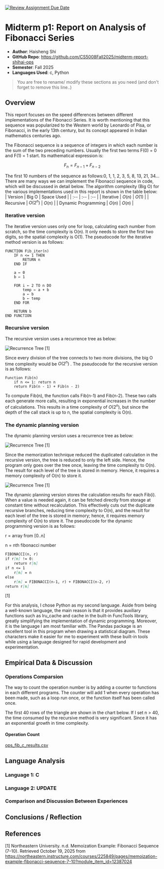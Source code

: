 [![Review Assignment Due Date](https://classroom.github.com/assets/deadline-readme-button-22041afd0340ce965d47ae6ef1cefeee28c7c493a6346c4f15d667ab976d596c.svg)](https://classroom.github.com/a/kdfTwECC)
# Midterm p1: Report on Analysis of Fibonacci  Series
* **Author**: Haisheng Shi
* **GitHub Repo**: https://github.com/CS5008Fall2025/midterm-report-shihai-ops
* **Semester**: Fall 2025
* **Languages Used**: c, Python

> You are free to rename/ modify these sections as you need (and don't forget to remove this line..)

## Overview
This report focuses on the speed differences between different implementations of the Fibonacci Series. It is worth mentioning that this sequence was popularized to the Western world by Leonardo of Pisa, or Fibonacci, in the early 13th century, but its concept appeared in Indian mathematics centuries ago.

The Fibonacci sequence is a sequence of integers in which each number is the sum of the two preceding numbers. Usually the first two terms F(0) = 0 and F(1) = 1 start. Its mathematical expression is: 

$$F_n = F_{n-1} + F_{n-2}$$

The first 10 numbers of the sequence as follows:0, 1, 1, 2, 3, 5, 8, 13, 21, 34...
There are many ways we can implement the Fibonacci sequence in code, which will be discussed in detail below. The algorithm complexity (Big O) for the various implementations used in this report is shown in the table below:
| Version |  Big O | Space Used | 
| :-- | :-- |  :-- |
| Iterative | $O(n)$ | $O(1)$ |
| Recursive | $O(2^n)$  | $O(n)$ |
| Dynamic Programming | $O(n)$ | $O(n)$ |

### Iterative version

The iterative version uses only one for loop, calculating each number from scratch, so the time complexity is O(n). It only needs to store the first two digits, so the spatial complexity is O(1). 
The pseudocode for the iterative method version is as follows:
```Plaintext
FUNCTION Fib_iter(n)
    IF n <= 1 THEN
        RETURN n
    END IF

    a ← 0
    b ← 1

    FOR i ← 2 TO n DO
        temp ← a + b
        a ← b
        b ← temp
    END FOR

    RETURN b
END FUNCTION
```
### Recursive version

The recursive version uses a recurrence tree as below:

![Recurrence Tree](recurrenceTree.png) [1]


Since every division of the tree connects to two more divisions, the big O time complexity would be $O(2^n)$ . 
The pseudocode for the recursive version is as follows:
```Plaintext
Function Fib(n)
    if n <= 1: return n
    return Fib(n - 1) + Fib(n - 2)
```
To compute Fib(n), the function calls Fib(n-1) and Fib(n-2). These two calls each generate more calls, resulting in exponential increases in the number of calculations. This results in a time complexity of $O(2^n)$, but since the depth of the call stack is up to n, the spatial complexity is O(n).

### The dynamic planning version

The dynamic planning version uses a recurrence tree as below:

![Recurrence Tree](recurrenceTree2.png) [1]

Since the memorization technique reduced the duplicated calculation in the recursive version, the tree is reduced to only the left side. Hence, the program only goes over the tree once, leaving the time complexity to O(n). The result for each level of the tree is stored in memory. Hence, it requires a memory complexity of O(n) to store it.

![Recurrence Tree](recurrenceTree2exp.png) [1]


The dynamic planning version stores the calculation results for each Fib(i). When a value is needed again, it can be fetched directly from storage at constant time without recalculation. This effectively cuts out the duplicate recursive branches, reducing time complexity to O(n), and the result for each level of the tree is stored in memory; hence, it requires memory complexity of O(n) to store it. 
The pseudocode for the dynamic programming version is as follows:

r = array from [0..n]

n = nth fibonacci number
```markdown
FIBONACCI(n, r)
if r[n] != 0:
    return r[n]
if n <= 1
    r[n] = n
else
    r[n] = FIBONACCI(n-1, r) + FIBONACCI(n-2, r)
return r[n]
``` 
 [1]

For this analysis, I chose Python as my second language. Aside from being a well-known language, the main reason is that it provides auxiliary functions such as lru_cache and cache in the built-in FuncTools library, greatly simplifying the implementation of dynamic programming. Moreover, it is the language I am most familiar with. The Pandas package is an excellent tool in this program when drawing a statistical diagram. These characters make it easier for me to experiment with these built-in tools while using a language designed for rapid development and experimentation.

## Empirical Data & Discussion 

### Operations Comparsion
The way to count the operation number is by adding a counter to functions in each different programs. The counter will add 1 when every operation has been made, such as a loop run once, or the function itself has been called once. 

The first 40 rows of the triangle are shown in the chart below. If I set n > 40, the time consumed by the recursive method is very significant. Since it has an exponential growth in time complexity. 


#### Operation Count
[ops_fib_c_results.csv](ops_fib_c_results.csv)

## Language Analysis


### Language 1: C



### Language 2: UPDATE



### Comparison and Discussion Between Experiences


## Conclusions / Reflection

## References
[1] Northeastern University. n.d. Memoization Example: Fibonacci Sequence (7–10). Retrieved October 19, 2025 from https://northeastern.instructure.com/courses/225849/pages/memoization-example-fibonacci-sequence-7-10?module_item_id=12387024
